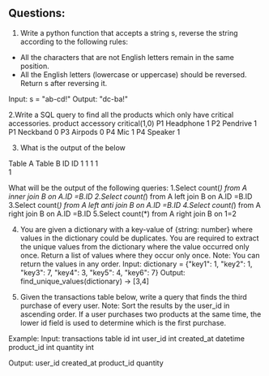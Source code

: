 ## Questions:

1. Write a python function that accepts a string s, reverse the string according to the following rules:

* All the characters that are not English letters remain in the same position.
* All the English letters (lowercase or uppercase) should be reversed.
Return s after reversing it.

Input: s = "ab-cd!"
Output: "dc-ba!"

2.Write a SQL query to find all the products which only have critical accessories.
product   accessory        critical(1,0)
P1        Headphone         1
P2        Pendrive          1
P1        Neckband          0
P3        Airpods           0
P4        Mic               1
P4        Speaker           1

3. What is the output of the below

  Table A  Table B
   ID  ID
   1  1
   1  1  
   1



What will be the output of the following queries:
 1.Select count(*) from A inner join B on A.ID =B.ID 
 2.Select count(*) from A left join B on A.ID =B.ID 
 3.Select count(*) from A left anti  join B on A.ID =B.ID
 4.Select count(*) from A right   join B on A.ID =B.ID 
 5.Select count(*) from A right   join B on 1=2 



4. You are given a dictionary with a key-value of {string: number} where values in the dictionary could be duplicates. You are required to extract the unique values from the dictionary where the value occurred only once.
Return a list of values where they occur only once.
Note: You can return the values in any order.
Input:
dictionary = {"key1": 1, "key2": 1, "key3": 7, "key4": 3, "key5": 4, "key6": 7}
Output:
find_unique_values(dictionary) -> [3,4]


5. Given the transactions table below, write a query that finds the third purchase of every user.
Note: Sort the results by the user_id in ascending order. If a user purchases two products at the same time, the lower id field is used to determine which is the first purchase.

Example:
Input:
transactions table
id			int
user_id		int
created_at		datetime
product_id		int
quantity		int


Output:
user_id
created_at
product_id
quantity

